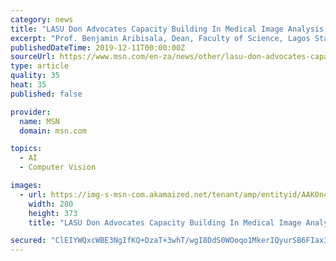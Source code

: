 ```yaml
---
category: news
title: "LASU Don Advocates Capacity Building In Medical Image Analysis, Computer Vision"
excerpt: "Prof. Benjamin Aribisala, Dean, Faculty of Science, Lagos State University (LASU) has charged authorities of tertiary institutions across Nigeria to step up their capacity-building in medical image analysis and computer vision. The professor of Computer ..."
publishedDateTime: 2019-12-11T00:00:00Z
sourceUrl: https://www.msn.com/en-za/news/other/lasu-don-advocates-capacity-building-in-medical-image-analysis-computer-vision/ar-AAK0iHm
type: article
quality: 35
heat: 35
published: false

provider:
  name: MSN
  domain: msn.com

topics:
  - AI
  - Computer Vision

images:
  - url: https://img-s-msn-com.akamaized.net/tenant/amp/entityid/AAK0n4E.img?h=373&amp;w=624&amp;m=6&amp;q=60&amp;o=t&amp;l=f
    width: 280
    height: 373
    title: "LASU Don Advocates Capacity Building In Medical Image Analysis, Computer Vision"

secured: "ClEIYWQxcWBE3NgIfKQ+DzaT+3whT/wgI8DdS0WOoqo1MkerIQyurSB6FIax34eF3RMeirCygUcYS4AXBlHPULeRc4wtiQlE2BRRhquP7mOqj/i/SApCO+5MPfUAcAZ9EUv8JvCCK2goJiP0Raf9XcEbUndmOdHQ3TgeuneeF/f0oAp1rXXyIY9DLBJn6aVnklZji9ldJFT0/VmXZ0HK479Isk3790cofZlSDQqrZQYBCx5JRWoqAPB9ASbFY9tFHylH7sNBoHcoKps7tyKaQQ==;wLqaUVTTWolBdceBoKPuDw=="
---
```


